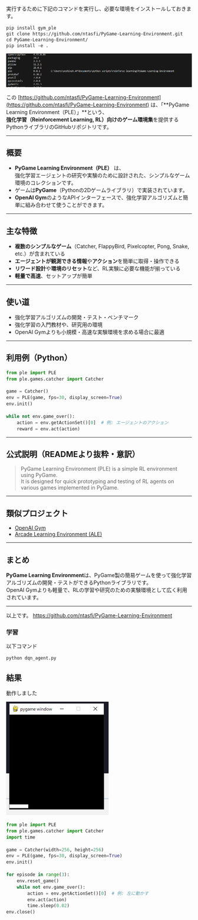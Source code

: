 
実行するために下記のコマンドを実行し、必要な環境をインストールしておきます。
```
pip install gym_ple
git clone https://github.com/ntasfi/PyGame-Learning-Environment.git
cd PyGame-Learning-Environment/
pip install -e .
```
![alt text](image.png)


この [https://github.com/ntasfi/PyGame-Learning-Environment](https://github.com/ntasfi/PyGame-Learning-Environment) は、「**PyGame Learning Environment（PLE）」**という、  
**強化学習（Reinforcement Learning, RL）向けのゲーム環境集**を提供するPythonライブラリのGitHubリポジトリです。

---

## 概要

- **PyGame Learning Environment（PLE）** は、  
  強化学習エージェントの研究や実験のために設計された、シンプルなゲーム環境のコレクションです。
- ゲームは**PyGame**（Pythonの2Dゲームライブラリ）で実装されています。
- **OpenAI Gym**のようなAPIインターフェースで、強化学習アルゴリズムと簡単に組み合わせて使うことができます。

---

## 主な特徴

- **複数のシンプルなゲーム**（Catcher, FlappyBird, Pixelcopter, Pong, Snake, etc.）が含まれている
- **エージェントが観測できる情報**や**アクション**を簡単に取得・操作できる
- **リワード設計**や**環境のリセット**など、RL実験に必要な機能が揃っている
- **軽量で高速**、セットアップが簡単

---

## 使い道

- 強化学習アルゴリズムの開発・テスト・ベンチマーク
- 強化学習の入門教材や、研究用の環境
- OpenAI Gymよりも小規模・高速な実験環境を求める場合に最適

---

## 利用例（Python）

```python
from ple import PLE
from ple.games.catcher import Catcher

game = Catcher()
env = PLE(game, fps=30, display_screen=True)
env.init()

while not env.game_over():
    action = env.getActionSet()[0]  # 例: エージェントのアクション
    reward = env.act(action)
```

---

## 公式説明（READMEより抜粋・意訳）

> PyGame Learning Environment (PLE) is a simple RL environment using PyGame.  
> It is designed for quick prototyping and testing of RL agents on various games implemented in PyGame.

---

## 類似プロジェクト

- [OpenAI Gym](https://gym.openai.com/)
- [Arcade Learning Environment (ALE)](https://github.com/mgbellemare/Arcade-Learning-Environment)

---

## まとめ

**PyGame Learning Environment**は、PyGame製の簡易ゲームを使って強化学習アルゴリズムの開発・テストができるPythonライブラリです。  
OpenAI Gymよりも軽量で、RLの学習や研究のための実験環境として広く利用されています。

---

以上です。
https://github.com/ntasfi/PyGame-Learning-Environment

### 学習
以下コマンド
```
python dqn_agent.py
```

## 結果
動作しました

![alt text](image-1.png)

```python
from ple import PLE
from ple.games.catcher import Catcher
import time

game = Catcher(width=256, height=256)
env = PLE(game, fps=30, display_screen=True)
env.init()

for episode in range(3):
    env.reset_game()
    while not env.game_over():
        action = env.getActionSet()[0]  # 例: 左に動かす
        env.act(action)
        time.sleep(0.02)
env.close()
```

